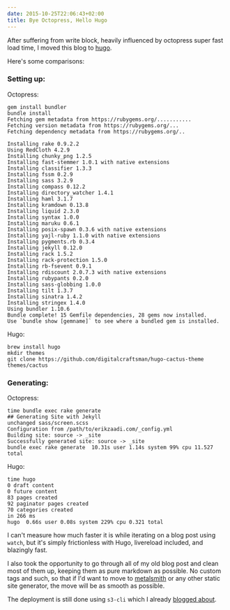 ```yaml
---
date: 2015-10-25T22:06:43+02:00
title: Bye Octopress, Hello Hugo
---
```


After suffering from write block, heavily influenced by octopress super fast load time, I moved this blog to [hugo](https://gohugo.io/).

Here's some comparisons:

### Setting up:

Octopress:

```
gem install bundler
bundle install
Fetching gem metadata from https://rubygems.org/...........
Fetching version metadata from https://rubygems.org/...
Fetching dependency metadata from https://rubygems.org/..

Installing rake 0.9.2.2
Using RedCloth 4.2.9
Installing chunky_png 1.2.5
Installing fast-stemmer 1.0.1 with native extensions
Installing classifier 1.3.3
Installing fssm 0.2.9
Installing sass 3.2.9
Installing compass 0.12.2
Installing directory_watcher 1.4.1
Installing haml 3.1.7
Installing kramdown 0.13.8
Installing liquid 2.3.0
Installing syntax 1.0.0
Installing maruku 0.6.1
Installing posix-spawn 0.3.6 with native extensions
Installing yajl-ruby 1.1.0 with native extensions
Installing pygments.rb 0.3.4
Installing jekyll 0.12.0
Installing rack 1.5.2
Installing rack-protection 1.5.0
Installing rb-fsevent 0.9.1
Installing rdiscount 2.0.7.3 with native extensions
Installing rubypants 0.2.0
Installing sass-globbing 1.0.0
Installing tilt 1.3.7
Installing sinatra 1.4.2
Installing stringex 1.4.0
Using bundler 1.10.6
Bundle complete! 15 Gemfile dependencies, 28 gems now installed.
Use `bundle show [gemname]` to see where a bundled gem is installed.
```


Hugo:

```
brew install hugo
mkdir themes
git clone https://github.com/digitalcraftsman/hugo-cactus-theme themes/cactus
```


### Generating:

Octopress:

```
time bundle exec rake generate
## Generating Site with Jekyll
unchanged sass/screen.scss
Configuration from /path/to/erikzaadi.com/_config.yml
Building site: source -> _site
Successfully generated site: source -> _site
bundle exec rake generate  10.31s user 1.14s system 99% cpu 11.527 total
```

Hugo:

```
time hugo
0 draft content
0 future content
83 pages created
92 paginator pages created
70 categories created
in 266 ms
hugo  0.66s user 0.08s system 229% cpu 0.321 total
```

I can't measure how much faster it is while iterating on a blog post using `watch`, but it's simply frictionless with Hugo, livereload included, and blazingly fast.

I also took the opportunity to go through all of my old blog post and clean most of them up, keeping them as pure markdown as possible. No custom tags and such, so that if I'd want to move to [metalsmith](http://www.metalsmith.io/) or any other static site generator, the move will be as smooth as possible.

The deployment is still done using `s3-cli` which I already [blogged about](/2015/04/27/s3cmd-is-dead-long-live-s3-cli/).
